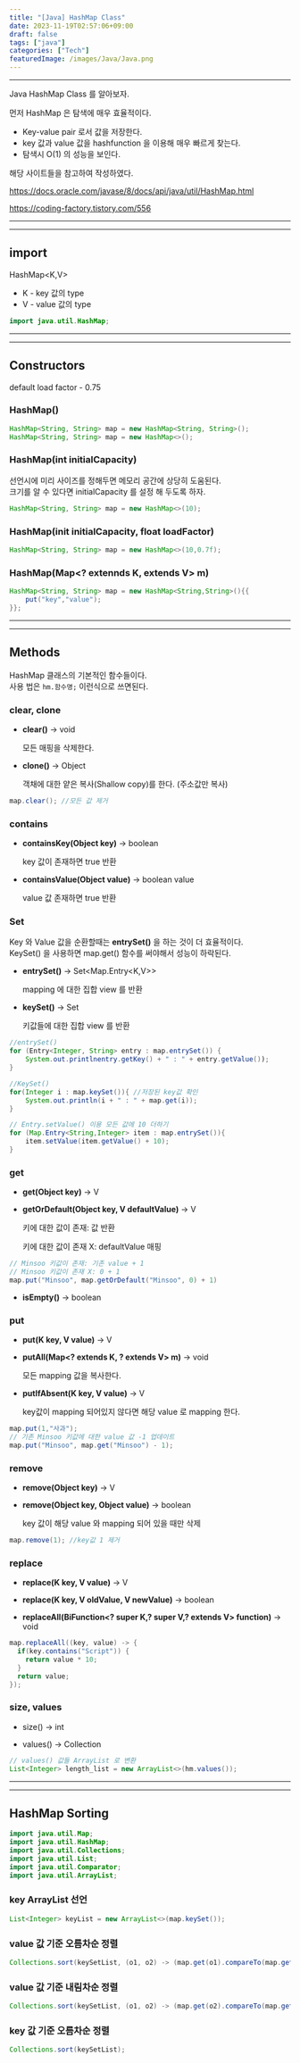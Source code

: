 ```yaml
---
title: "[Java] HashMap Class"
date: 2023-11-19T02:57:06+09:00
draft: false
tags: ["java"]
categories: ["Tech"]
featuredImage: /images/Java/Java.png
---
```



---
Java HashMap Class 를 알아보자.

먼저 HashMap 은 탐색에 매우 효율적이다. 

- Key-value pair 로서 값을 저장한다.
- key 값과 value 값을 hashfunction 을 이용해 매우 빠르게 찾는다.
- 탐색시 O(1) 의 성능을 보인다.

해당 사이트들을 참고하여 작성하였다.

https://docs.oracle.com/javase/8/docs/api/java/util/HashMap.html

https://coding-factory.tistory.com/556 

---
---
## import

HashMap<K,V>

- K - key 값의 type
- V - value 값의 type

```java
import java.util.HashMap;
```
---
---
## Constructors

default load factor - 0.75



### HashMap()

```java
HashMap<String, String> map = new HashMap<String, String>();
HashMap<String, String> map = new HashMap<>(); 
```

### HashMap(int initialCapacity)

선언시에 미리 사이즈를 정해두면 메모리 공간에 상당히 도움된다.<br>
크기를 알 수 있다면 initialCapacity 를 설정 해 두도록 하자.

```java
HashMap<String, String> map = new HashMap<>(10);
```

### **HashMap(init initialCapacity, float loadFactor)**

```java
HashMap<String, String> map = new HashMap<>(10,0.7f);
```

### **HashMap(Map<? extennds K, extends V> m)**

```java
HashMap<String, String> map = new HashMap<String,String>(){{
	put("key","value");
}};
```
---
---
## Methods

HashMap 클래스의 기본적인 함수들이다.<br>
사용 법은 `hm.함수명;` 이런식으로 쓰면된다.

### clear, clone

- **clear()** -> void

  모든 매핑을 삭제한다.

- **clone()** -> Object

  객채에 대한 얕은 복사(Shallow copy)를 한다. (주소값만 복사)

```java
map.clear(); //모든 값 제거
```

### contains

- **containsKey(Object key)** -> boolean

  key 값이 존재하면 true 반환

- **containsValue(Object value)** -> boolean value 

  value 값 존재하면 true 반환

### Set

Key 와 Value 값을 순환할때는 **entrySet()** 을 하는 것이 더 효율적이다.<br> 
KeySet() 을 사용하면 map.get() 함수를 써야해서 성능이 하락된다.

- **entrySet()** -> Set<Map.Entry<K,V>>

  mapping 에 대한 집합 view 를 반환

- **keySet()** -> Set<K>

  키값들에 대한 집합 view 를 반환

```java
//entrySet() 
for (Entry<Integer, String> entry : map.entrySet()) {
    System.out.printlnentry.getKey() + " : " + entry.getValue());
}

//KeySet() 
for(Integer i : map.keySet()){ //저장된 key값 확인
    System.out.println(i + " : " + map.get(i));
}

// Entry.setValue() 이용 모든 값에 10 더하기
for (Map.Entry<String,Integer> item : map.entrySet()){
    item.setValue(item.getValue() + 10);
}
```

### get

- **get(Object key)** -> V

- **getOrDefault(Object key, V defaultValue)** -> V

  키에 대한 값이 존재: 값 반환

  키에 대한 값이 존재 X: defaultValue 매핑

```java
// Minsoo 키값이 존재: 기존 value + 1
// Minsoo 키값이 존재 X: 0 + 1
map.put("Minsoo", map.getOrDefault("Minsoo", 0) + 1)
```

- **isEmpty()** -> boolean

### put

- **put(K key, V value)** -> V

- **putAll(Map<? extends K, ? extends V> m)** -> void

  모든 mapping 값을 복사한다.

- **putIfAbsent(K key, V value)** -> V

  key값이 mapping 되어있지 않다면 해당 value 로 mapping 한다.

```java
map.put(1,"사과");
// 기존 Minsoo 키값에 대한 value 값 -1 업데이트
map.put("Minsoo", map.get("Minsoo") - 1);
```

### remove

- **remove(Object key)** -> V

- **remove(Object key, Object value)** -> boolean

  key 값이 해당 value 와 mapping 되어 있을 때만 삭제

```java
map.remove(1); //key값 1 제거
```

### replace

- **replace(K key, V value)** -> V

- **replace(K key, V oldValue, V newValue)** -> boolean

- **replaceAll(BiFunction<? super K,? super V,? extends V> function)** -> void

```java
map.replaceAll((key, value) -> {
  if(key.contains("Script")) {
    return value * 10;
  }
  return value;
});
```

### size, values

- size() -> int

- values() -> Collection<V>

```java
// values() 값들 ArrayList 로 변환
List<Integer> length_list = new ArrayList<>(hm.values());
```
---
---

## HashMap Sorting

```java
import java.util.Map;
import java.util.HashMap;
import java.util.Collections;
import java.util.List;
import java.util.Comparator;
import java.util.ArrayList;
```

### key ArrayList 선언

```java
List<Integer> keyList = new ArrayList<>(map.keySet());
```

### value 값 기준 오름차순 정렬

```java
Collections.sort(keySetList, (o1, o2) -> (map.get(o1).compareTo(map.get(o2))));
```

### value 값 기준 내림차순 정렬

```java
Collections.sort(keySetList, (o1, o2) -> (map.get(o2).compareTo(map.get(o1))));
```

### key 값 기준 오름차순 정렬

```java
Collections.sort(keySetList);
```

